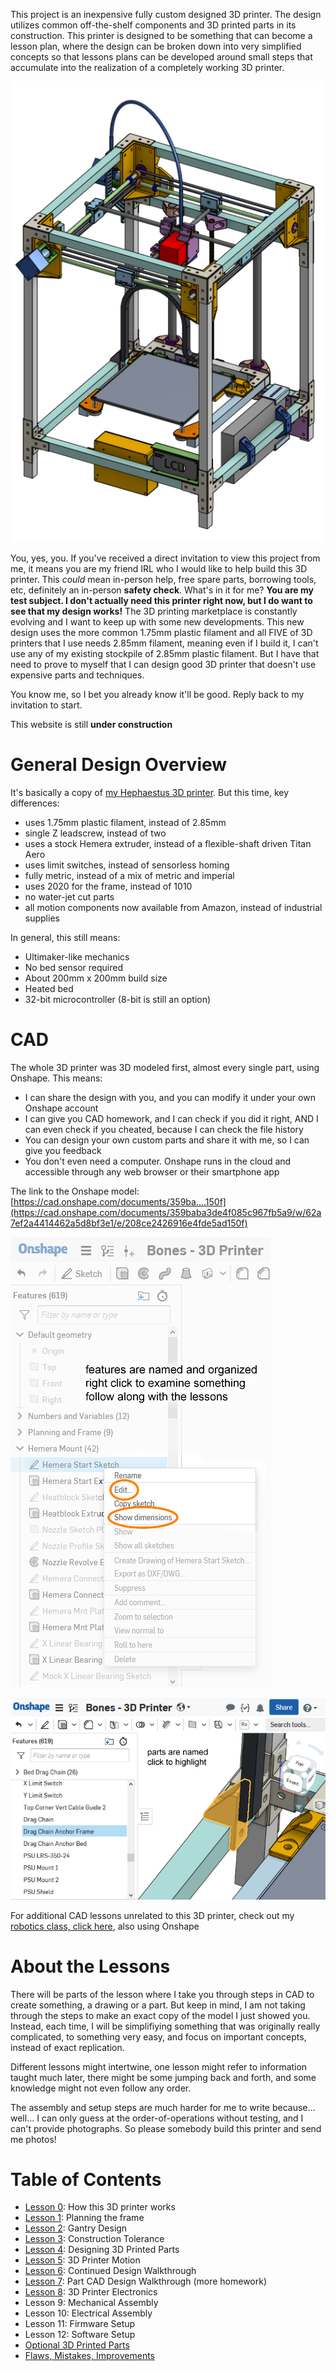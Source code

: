 This project is an inexpensive fully custom designed 3D printer. The design utilizes common off-the-shelf components and 3D printed parts in its construction. This printer is designed to be something that can become a lesson plan, where the design can be broken down into very simplified concepts so that lessons plans can be developed around small steps that accumulate into the realization of a completely working 3D printer.

![](images/3dmodeloverview.png)

You, yes, you. If you've received a direct invitation to view this project from me, it means you are my friend IRL who I would like to help build this 3D printer. This *could* mean in-person help, free spare parts, borrowing tools, etc, definitely an in-person **safety check**. What's in it for me? **You are my test subject. I don't actually need this printer right now, but I do want to see that my design works!** The 3D printing marketplace is constantly evolving and I want to keep up with some new developments. This new design uses the more common 1.75mm plastic filament and all FIVE of 3D printers that I use needs 2.85mm filament, meaning even if I build it, I can't use any of my existing stockpile of 2.85mm plastic filament. But I have that need to prove to myself that I can design good 3D printer that doesn't use expensive parts and techniques.

You know me, so I bet you already know it'll be good. Reply back to my invitation to start.

This website is still **under construction**

General Design Overview
=======================

It's basically a copy of [my Hephaestus 3D printer](https://eleccelerator.com/hephaestus-my-own-3d-printer/). But this time, key differences:

 * uses 1.75mm plastic filament, instead of 2.85mm
 * single Z leadscrew, instead of two
 * uses a stock Hemera extruder, instead of a flexible-shaft driven Titan Aero
 * uses limit switches, instead of sensorless homing
 * fully metric, instead of a mix of metric and imperial
 * uses 2020 for the frame, instead of 1010
 * no water-jet cut parts
 * all motion components now available from Amazon, instead of industrial supplies

In general, this still means:

 * Ultimaker-like mechanics
 * No bed sensor required
 * About 200mm x 200mm build size
 * Heated bed
 * 32-bit microcontroller (8-bit is still an option)

CAD
===

The whole 3D printer was 3D modeled first, almost every single part, using Onshape. This means:

 * I can share the design with you, and you can modify it under your own Onshape account
 * I can give you CAD homework, and I can check if you did it right, AND I can even check if you cheated, because I can check the file history
 * You can design your own custom parts and share it with me, so I can give you feedback
 * You don't even need a computer. Onshape runs in the cloud and accessible through any web browser or their smartphone app

The link to the Onshape model: [https://cad.onshape.com/documents/359ba....150f](https://cad.onshape.com/documents/359baba3de4f085c967fb5a9/w/62a7ef2a4414462a5d8bf3e1/e/208ce2426916e4fde5ad150f)

![](images/followalong.png)

![](images/partsarenamed.png)

For additional CAD lessons unrelated to this 3D printer, check out my [robotics class, click here](http://eleccelerator.com/ssfpl_robotics_class_2018/), also using Onshape

About the Lessons
=================

There will be parts of the lesson where I take you through steps in CAD to create something, a drawing or a part. But keep in mind, I am not taking through the steps to make an exact copy of the model I just showed you. Instead, each time, I will be simplifiying something that was originally really complicated, to something very easy, and focus on important concepts, instead of exact replication.

Different lessons might intertwine, one lesson might refer to information taught much later, there might be some jumping back and forth, and some knowledge might not even follow any order.

The assembly and setup steps are much harder for me to write because... well... I can only guess at the order-of-operations without testing, and I can't provide photographs. So please somebody build this printer and send me photos!

Table of Contents
=================

 * [Lesson 0](ordered_lessons/lesson0.md): How this 3D printer works
 * [Lesson 1](ordered_lessons/lesson1.md): Planning the frame
 * [Lesson 2](ordered_lessons/lesson2.md): Gantry Design
 * [Lesson 3](ordered_lessons/lesson3.md): Construction Tolerance
 * [Lesson 4](ordered_lessons/lesson4.md): Designing 3D Printed Parts
 * [Lesson 5](ordered_lessons/lesson5.md): 3D Printer Motion
 * [Lesson 6](ordered_lessons/lesson6.md): Continued Design Walkthrough
 * [Lesson 7](ordered_lessons/lesson7.md): Part CAD Design Walkthrough (more homework)
 * [Lesson 8](ordered_lessons/lesson8.md): 3D Printer Electronics
 * Lesson 9: Mechanical Assembly
 * Lesson 10: Electrical Assembly
 * Lesson 11: Firmware Setup
 * Lesson 12: Software Setup
 * [Optional 3D Printed Parts](other_pages/optional3dprintedparts.md)
 * [Flaws, Mistakes, Improvements](other_pages/flawsmistakesimprovements.md)
